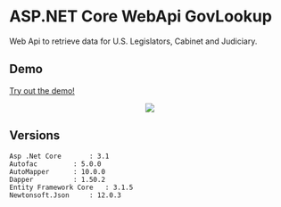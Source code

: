 # ASP.NET Core WebApi GovLookup

Web Api to retrieve data for U.S. Legislators, Cabinet and Judiciary.

## Demo

<a href="https://govlookupwebapi.mobdemo.org/swagger/index.html" rel="nofollow">Try out the demo!</a>

<p align="center">    
    <img src="http://www.govlookup.mobdemo.org//images//screencapture-govlookupwebapi-mobdemo-org.png" />   
 </p>

## Versions

```
Asp .Net Core		: 3.1
Autofac			: 5.0.0
AutoMapper		: 10.0.0
Dapper			: 1.50.2
Entity Framework Core	: 3.1.5
Newtonsoft.Json		: 12.0.3
```
